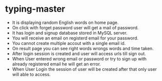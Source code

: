 # typing-master

- It is displaying random English words on home page.
- On click with forget password user will get a mail of password.
- It has login and signup database stored in MySQL server.
- You will receive an email on registerd email for your password.
- You cannot create multiple accout with a single email id.
- On result page you can see right words wrongs words and time taken.
- After login session is created and user will access urls till sign out.
- When User entered wrong email or password or try to sign up with already registered email he will get an error.
- When User Login the session of user will be created after that only user will able to access.
